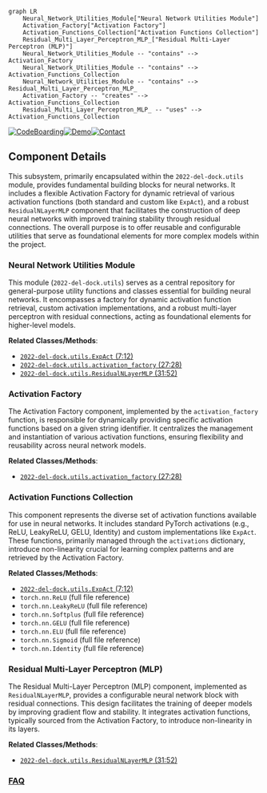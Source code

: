 ```mermaid
graph LR
    Neural_Network_Utilities_Module["Neural Network Utilities Module"]
    Activation_Factory["Activation Factory"]
    Activation_Functions_Collection["Activation Functions Collection"]
    Residual_Multi_Layer_Perceptron_MLP_["Residual Multi-Layer Perceptron (MLP)"]
    Neural_Network_Utilities_Module -- "contains" --> Activation_Factory
    Neural_Network_Utilities_Module -- "contains" --> Activation_Functions_Collection
    Neural_Network_Utilities_Module -- "contains" --> Residual_Multi_Layer_Perceptron_MLP_
    Activation_Factory -- "creates" --> Activation_Functions_Collection
    Residual_Multi_Layer_Perceptron_MLP_ -- "uses" --> Activation_Functions_Collection
```
[![CodeBoarding](https://img.shields.io/badge/Generated%20by-CodeBoarding-9cf?style=flat-square)](https://github.com/CodeBoarding/GeneratedOnBoardings)[![Demo](https://img.shields.io/badge/Try%20our-Demo-blue?style=flat-square)](https://www.codeboarding.org/demo)[![Contact](https://img.shields.io/badge/Contact%20us%20-%20contact@codeboarding.org-lightgrey?style=flat-square)](mailto:contact@codeboarding.org)

## Component Details

This subsystem, primarily encapsulated within the `2022-del-dock.utils` module, provides fundamental building blocks for neural networks. It includes a flexible Activation Factory for dynamic retrieval of various activation functions (both standard and custom like `ExpAct`), and a robust `ResidualNLayerMLP` component that facilitates the construction of deep neural networks with improved training stability through residual connections. The overall purpose is to offer reusable and configurable utilities that serve as foundational elements for more complex models within the project.

### Neural Network Utilities Module
This module (`2022-del-dock.utils`) serves as a central repository for general-purpose utility functions and classes essential for building neural networks. It encompasses a factory for dynamic activation function retrieval, custom activation implementations, and a robust multi-layer perceptron with residual connections, acting as foundational elements for higher-level models.


**Related Classes/Methods**:

- <a href="https://github.com/insitro/insitro-research/blob/master/2022-del-dock/utils.py#L7-L12" target="_blank" rel="noopener noreferrer">`2022-del-dock.utils.ExpAct` (7:12)</a>
- <a href="https://github.com/insitro/insitro-research/blob/master/2022-del-dock/utils.py#L27-L28" target="_blank" rel="noopener noreferrer">`2022-del-dock.utils.activation_factory` (27:28)</a>
- <a href="https://github.com/insitro/insitro-research/blob/master/2022-del-dock/utils.py#L31-L52" target="_blank" rel="noopener noreferrer">`2022-del-dock.utils.ResidualNLayerMLP` (31:52)</a>


### Activation Factory
The Activation Factory component, implemented by the `activation_factory` function, is responsible for dynamically providing specific activation functions based on a given string identifier. It centralizes the management and instantiation of various activation functions, ensuring flexibility and reusability across neural network models.


**Related Classes/Methods**:

- <a href="https://github.com/insitro/insitro-research/blob/master/2022-del-dock/utils.py#L27-L28" target="_blank" rel="noopener noreferrer">`2022-del-dock.utils.activation_factory` (27:28)</a>


### Activation Functions Collection
This component represents the diverse set of activation functions available for use in neural networks. It includes standard PyTorch activations (e.g., ReLU, LeakyReLU, GELU, Identity) and custom implementations like `ExpAct`. These functions, primarily managed through the `activations` dictionary, introduce non-linearity crucial for learning complex patterns and are retrieved by the Activation Factory.


**Related Classes/Methods**:

- <a href="https://github.com/insitro/insitro-research/blob/master/2022-del-dock/utils.py#L7-L12" target="_blank" rel="noopener noreferrer">`2022-del-dock.utils.ExpAct` (7:12)</a>
- `torch.nn.ReLU` (full file reference)
- `torch.nn.LeakyReLU` (full file reference)
- `torch.nn.Softplus` (full file reference)
- `torch.nn.GELU` (full file reference)
- `torch.nn.ELU` (full file reference)
- `torch.nn.Sigmoid` (full file reference)
- `torch.nn.Identity` (full file reference)


### Residual Multi-Layer Perceptron (MLP)
The Residual Multi-Layer Perceptron (MLP) component, implemented as `ResidualNLayerMLP`, provides a configurable neural network block with residual connections. This design facilitates the training of deeper models by improving gradient flow and stability. It integrates activation functions, typically sourced from the Activation Factory, to introduce non-linearity in its layers.


**Related Classes/Methods**:

- <a href="https://github.com/insitro/insitro-research/blob/master/2022-del-dock/utils.py#L31-L52" target="_blank" rel="noopener noreferrer">`2022-del-dock.utils.ResidualNLayerMLP` (31:52)</a>




### [FAQ](https://github.com/CodeBoarding/GeneratedOnBoardings/tree/main?tab=readme-ov-file#faq)